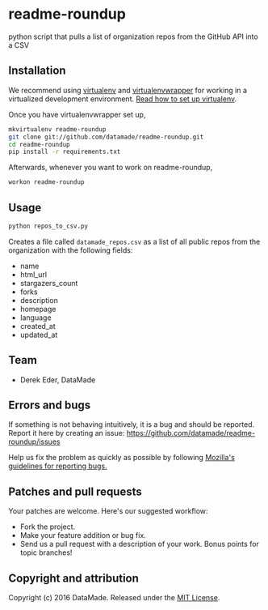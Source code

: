 # readme-roundup

python script that pulls a list of organization repos from the GitHub API into a CSV 

## Installation
We recommend using [virtualenv](http://virtualenv.readthedocs.org/en/latest/virtualenv.html) and [virtualenvwrapper](http://virtualenvwrapper.readthedocs.org/en/latest/install.html) for working in a virtualized development environment. [Read how to set up virtualenv](http://docs.python-guide.org/en/latest/dev/virtualenvs/).

Once you have virtualenvwrapper set up,

```bash
mkvirtualenv readme-roundup
git clone git://github.com/datamade/readme-roundup.git
cd readme-roundup
pip install -r requirements.txt
```

Afterwards, whenever you want to work on readme-roundup,

```bash
workon readme-roundup
```

## Usage

```bash
python repos_to_csv.py
```

Creates a file called `datamade_repos.csv` as a list of all public repos from the organization with the following fields:

* name
* html_url
* stargazers_count
* forks
* description
* homepage
* language
* created_at
* updated_at

## Team

* Derek Eder, DataMade

## Errors and bugs

If something is not behaving intuitively, it is a bug and should be reported.
Report it here by creating an issue: https://github.com/datamade/readme-roundup/issues

Help us fix the problem as quickly as possible by following [Mozilla's guidelines for reporting bugs.](https://developer.mozilla.org/en-US/docs/Mozilla/QA/Bug_writing_guidelines#General_Outline_of_a_Bug_Report)

## Patches and pull requests

Your patches are welcome. Here's our suggested workflow:

* Fork the project.
* Make your feature addition or bug fix.
* Send us a pull request with a description of your work. Bonus points for topic branches!

## Copyright and attribution

Copyright (c) 2016 DataMade. Released under the [MIT License](https://github.com/datamade/readme-roundup/blob/master/LICENSE).
